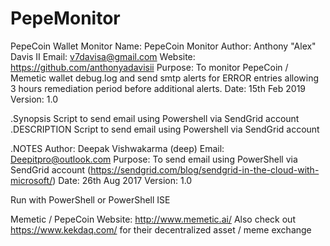 # PepeMonitor
PepeCoin Wallet Monitor
Name: PepeCoin Monitor
Author:  Anthony "Alex" Davis II
Email:   v7davisa@gmail.com
Website: https://github.com/anthonyadavisii
Purpose: To monitor PepeCoin / Memetic wallet debug.log and send smtp alerts for ERROR entries allowing 3 hours remediation period before additional alerts.
Date: 15th Feb 2019
Version: 1.0

.Synopsis
   Script to send email using Powershell via SendGrid account    
.DESCRIPTION
   Script to send email using Powershell via SendGrid account 
 
.NOTES
    Author:  Deepak Vishwakarma (deep)
    Email:   Deepitpro@outlook.com
    Purpose: To send email using PowerShell via SendGrid account (https://sendgrid.com/blog/sendgrid-in-the-cloud-with-microsoft/)
    Date: 26th Aug 2017
    Version: 1.0
    

Run with PowerShell or PowerShell ISE

Memetic / PepeCoin Website: http://www.memetic.ai/
Also check out https://www.kekdaq.com/ for their decentralized asset / meme exchange
